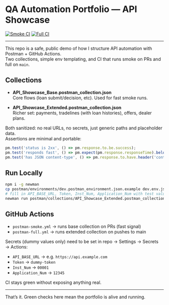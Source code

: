 # QA Automation Portfolio — API Showcase

[![Smoke CI](https://github.com/Mooncheez360/qa-portfolio/actions/workflows/postman-smoke.yml/badge.svg)](https://github.com/Mooncheez360/qa-portfolio/actions/workflows/postman-smoke.yml)
[![Full CI](https://github.com/Mooncheez360/qa-portfolio/actions/workflows/postman-full.yml/badge.svg)](https://github.com/Mooncheez360/qa-portfolio/actions/workflows/postman-full.yml)

---
 
This repo is a safe, public demo of how I structure API automation with Postman + GitHub Actions.  
Two collections, simple env templating, and CI that runs smoke on PRs and full on `main`.  

## Collections
- **API_Showcase_Base.postman_collection.json**  
  Core flows (loan submit/decision, etc). Used for fast smoke runs.  

- **API_Showcase_Extended.postman_collection.json**  
  Richer set: payments, tradelines (with loan histories), offers, dealer plans.  

Both sanitized: no real URLs, no secrets, just generic paths and placeholder data.  
Assertions are minimal and portable:

```js
pm.test('status is 2xx', () => pm.response.to.be.success);
pm.test('responds fast', () => pm.expect(pm.response.responseTime).below(5000));
pm.test('has JSON content-type', () => pm.response.to.have.header('content-type'));
```

## Run Locally 
```bash
npm i -g newman
cp postman/environments/dev.postman_environment.json.example dev.env.json
# fill in API_BASE_URL, Token, Inst_Num, Application_Num with test values
newman run postman/collections/API_Showcase_Extended.postman_collection.json -e dev.env.json
```

## GitHub Actions
- `postman-smoke.yml` → runs base collection on PRs (fast signal)  
- `postman-full.yml` → runs extended collection on pushes to main  

Secrets (dummy values only) need to be set in repo → Settings → Secrets → Actions:  
- `API_BASE_URL` → e.g. `https://api.example.com`  
- `Token` → `dummy-token`  
- `Inst_Num` → `00001`  
- `Application_Num` → `12345`  

CI stays green without exposing anything real.

---

That’s it. Green checks here mean the portfolio is alive and running.
